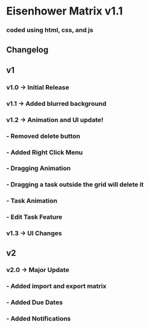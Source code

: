 # Eisenhower Matrix v1.1
### coded using html, css, and js
## Changelog
## v1
### v1.0 -> Initial Release
### v1.1 -> Added blurred background
### v1.2 -> Animation and UI update!
###         - Removed delete button
###         - Added Right Click Menu
###         - Dragging Animation
###         - Dragging a task outside the grid will delete it
###         - Task Animation
###         - Edit Task Feature
### v1.3 -> UI Changes
## v2
### v2.0 -> Major Update
###          - Added import and export matrix
###          - Added Due Dates
###          - Added Notifications
